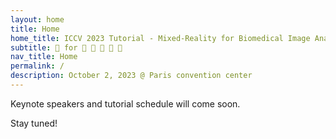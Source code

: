 ```yaml
---
layout: home
title: Home
home_title: ICCV 2023 Tutorial - Mixed-Reality for Biomedical Image Analysis and Clinical Neurosciences
subtitle: 🥽 for 🐁 🔬 🏥 🩻 🧠
nav_title: Home
permalink: /
description: October 2, 2023 @ Paris convention center
---
```


Keynote speakers and tutorial schedule will come soon.

Stay tuned!
